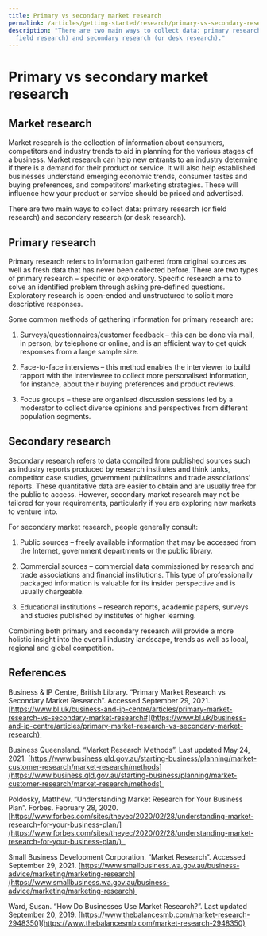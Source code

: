 ```yaml
---
title: Primary vs secondary market research
permalink: /articles/getting-started/research/primary-vs-secondary-research/
description: "There are two main ways to collect data: primary research (or
  field research) and secondary research (or desk research)."
---
```

# Primary vs secondary market research 

## Market research  

Market research is the collection of information about consumers, competitors and industry trends to aid in planning for the various stages of a business. Market research can help new entrants to an industry determine if there is a demand for their product or service. It will also help established businesses understand emerging economic trends, consumer tastes and buying preferences, and competitors' marketing strategies. These will influence how your product or service should be priced and advertised. 

There are two main ways to collect data: primary research (or field research) and secondary research (or desk research). 

## Primary research 

Primary research refers to information gathered from original sources as well as fresh data that has never been collected before. There are two types of primary research – specific or exploratory. Specific research aims to solve an identified problem through asking pre-defined questions. Exploratory research is open-ended and unstructured to solicit more descriptive responses.  

Some common methods of gathering information for primary research are: 

1.  Surveys/questionnaires/customer feedback – this can be done via mail, in person, by telephone or online, and is an efficient way to get quick responses from a large sample size. 
    

2.  Face-to-face interviews – this method enables the interviewer to build rapport with the interviewee to collect more personalised information, for instance, about their buying preferences and product reviews. 
    

3.  Focus groups – these are organised discussion sessions led by a moderator to collect diverse opinions and perspectives from different population segments. 
    

## Secondary research 

Secondary research refers to data compiled from published sources such as industry reports produced by research institutes and think tanks, competitor case studies, government publications and trade associations’ reports. These quantitative data are easier to obtain and are usually free for the public to access. However, secondary market research may not be tailored for your requirements, particularly if you are exploring new markets to venture into. 

For secondary market research, people generally consult: 

1.  Public sources – freely available information that may be accessed from the Internet, government departments or the public library. 
    

2.  Commercial sources – commercial data commissioned by research and trade associations and financial institutions. This type of professionally packaged information is valuable for its insider perspective and is usually chargeable.  
    

3.  Educational institutions – research reports, academic papers, surveys and studies published by institutes of higher learning. 
    

Combining both primary and secondary research will provide a more holistic insight into the overall industry landscape, trends as well as local, regional and global competition. 

## References 

Business & IP Centre, British Library. “Primary Market Research vs Secondary Market Research”. Accessed September 29, 2021. [https://www.bl.uk/business-and-ip-centre/articles/primary-market-research-vs-secondary-market-research#](https://www.bl.uk/business-and-ip-centre/articles/primary-market-research-vs-secondary-market-research) 

Business Queensland. “Market Research Methods”. Last updated May 24, 2021. [https://www.business.qld.gov.au/starting-business/planning/market-customer-research/market-research/methods](https://www.business.qld.gov.au/starting-business/planning/market-customer-research/market-research/methods) 

Poldosky, Matthew. “Understanding Market Research for Your Business Plan”. Forbes. February 28, 2020. [https://www.forbes.com/sites/theyec/2020/02/28/understanding-market-research-for-your-business-plan/](https://www.forbes.com/sites/theyec/2020/02/28/understanding-market-research-for-your-business-plan/)  

Small Business Development Corporation. “Market Research”. Accessed September 29, 2021. [https://www.smallbusiness.wa.gov.au/business-advice/marketing/marketing-research](https://www.smallbusiness.wa.gov.au/business-advice/marketing/marketing-research) 

Ward, Susan. “How Do Businesses Use Market Research?”. Last updated September 20, 2019. [https://www.thebalancesmb.com/market-research-2948350](https://www.thebalancesmb.com/market-research-2948350)